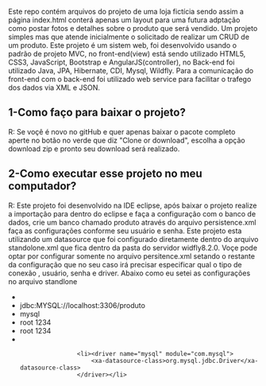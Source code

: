 <p>Este repo contém arquivos do projeto de uma loja fictícia sendo assim a página index.html
conterá apenas um layout para uma futura adptação como postar fotos e detalhes sobre o produto
que será vendido. Um projeto simples mas que atende inicialmente o solicitado de realizar um CRUD de um produto.
Este projeto é um sistem web, foi desenvolvido usando o padrão de projeto MVC, no front-end(view) está sendo utilizado HTML5, CSS3, JavaScript,
Bootstrap e  AngularJS(controller), no Back-end foi utilizado Java, JPA, Hibernate, CDI, Mysql, Wildfly. Para a comunicação
do front-end com o back-end foi utilizado web service para facilitar o trafego dos dados via XML e JSON.</p>

<h2>1-Como faço para baixar o projeto?</h2>
<p>R: Se voçê é novo no gitHub e quer apenas baixar o pacote completo aperte no botão no verde que diz "Clone or download",
escolha a opção download zip e pronto seu download será realizado.</p>

<h2>2-Como executar esse projeto no meu computador?</h2>
<p>R: Este projeto foi desenvolvido na IDE eclipse, após baixar o projeto realize a importação para dentro do eclipse e faça a configuração 
com o banco de dados, crie um banco chamado produto através do arquivo persistence.xml faça as configurações conforme seu usuário
e senha. Este projeto esta utilizando um datasource que foi configurado diretamente dentro do arquivo standolone.xml que fica dentro
da pasta do servidor widfly8.2.0. Voçe pode optar por configurar somente no arquivo persitence.xml setando o restante da configuração 
que no seu caso irá precisar especificar qual o tipo de conexão , usuário, senha e driver. Abaixo como eu setei as configurações no arquivo standlone</p>
<ul>
    <li><datasource jndi-name="java:jboss/datasources/Testeweb" pool-name="Testeweb" enabled="true" use-java-context="true"></li>
        <li><connection-url>jdbc:MYSQL://localhost:3306/produto</connection-url></li>
        <li><driver>mysql</driver></li>
        <li><security>
                        <user-name>root</user-name>
                        <password>1234</password>
                    </security></li>
                    <li><security>
                        <user-name>root</user-name>
                        <password>1234</password>
                    </security></li>
                    <li></datasource></li>

                    <li><driver name="mysql" module="com.mysql">
                        <xa-datasource-class>org.mysql.jdbc.Driver</xa-datasource-class>
                    </driver></li>
</ul>
  
               
                    
                    
                

                